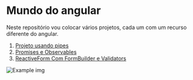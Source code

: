 # Mundo do angular

Neste repositório vou colocar vários projetos, cada um com um recurso diferente do angular.

1. [Projeto usando pipes](PipesNoAngular/)
2. [Promises e Observables](AngularPromisesEObservables/)
3. [ReactiveForm Com FormBuilder e Validators](ReactiveFormComFormBuilderEValidators/)

![Example img]()